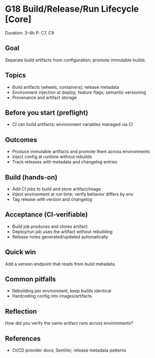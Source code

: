 # G18 Build/Release/Run Lifecycle [Core]

Duration: 3–4h
P: C7, C9

## Goal
Separate build artifacts from configuration; promote immutable builds.

## Topics
- Build artifacts (wheels, containers); release metadata
- Environment injection at deploy; feature flags; semantic versioning
- Provenance and artifact storage

## Before you start (preflight)
- CI can build artifacts; environment variables managed via CI

## Outcomes
- Produce immutable artifacts and promote them across environments
- Inject config at runtime without rebuilds
- Track releases with metadata and changelog entries

## Build (hands-on)
- Add CI jobs to build and store artifact/image
- Inject environment at run time; verify behavior differs by env
- Tag release with version and changelog

## Acceptance (CI-verifiable)
- Build job produces and stores artifact
- Deploy/run job uses the artifact without rebuilding
- Release notes generated/updated automatically

## Quick win
Add a version endpoint that reads from build metadata.

## Common pitfalls
- Rebuilding per environment; keep builds identical
- Hardcoding config into images/artifacts

## Reflection
How did you verify the same artifact runs across environments?

## References
- CI/CD provider docs; SemVer; release metadata patterns
